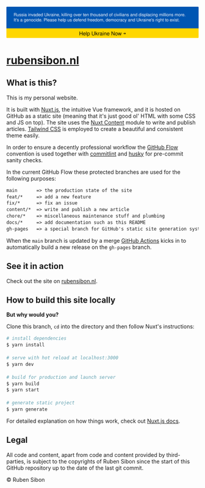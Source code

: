 [![Stand With Ukraine](https://raw.githubusercontent.com/vshymanskyy/StandWithUkraine/main/banner2-direct.svg)](https://stand-with-ukraine.pp.ua)

# [rubensibon.nl](https://www.rubensibon.nl/)

## What is this?

This is my personal website.

It is built with [Nuxt.js](https://nuxtjs.org/), the intuitive Vue framework, and it is hosted on GitHub as a static site (meaning that it's just good ol' HTML with some CSS and JS on top). The site uses the [Nuxt Content](https://content.nuxtjs.org/) module to write and publish articles. [Tailwind CSS](https://tailwindcss.com/) is employed to create a beautiful and consistent theme easily.

In order to ensure a decently professional workflow the [GitHub Flow](https://githubflow.github.io/) convention is used together with [commitlint](https://commitlint.js.org/) and [husky](https://github.com/typicode/husky) for pre-commit sanity checks.

In the current GitHub Flow these protected branches are used for the following purposes:

```txt
main       => the production state of the site
feat/*     => add a new feature
fix/*      => fix an issue
content/*  => write and publish a new article
chore/*    => miscellaneous maintenance stuff and plumbing
docs/*     => add documentation such as this README
gh-pages   => a special branch for GitHub's static site generation system
```

When the `main` branch is updated by a merge [GitHub Actions](https://github.com/features/actions) kicks in to automatically build a new release on the `gh-pages` branch.

## See it in action

Check out the site on [rubensibon.nl](https://www.rubensibon.nl/).

## How to build this site locally

**But why would you?**

Clone this branch, `cd` into the directory and then follow Nuxt's instructions:

```bash
# install dependencies
$ yarn install

# serve with hot reload at localhost:3000
$ yarn dev

# build for production and launch server
$ yarn build
$ yarn start

# generate static project
$ yarn generate
```

For detailed explanation on how things work, check out [Nuxt.js docs](https://nuxtjs.org).

## Legal

All code and content, apart from code and content provided by third-parties, is subject to the copyrights of Ruben Sibon since the start of this GitHub repository up to the date of the last git commit.

© Ruben Sibon
